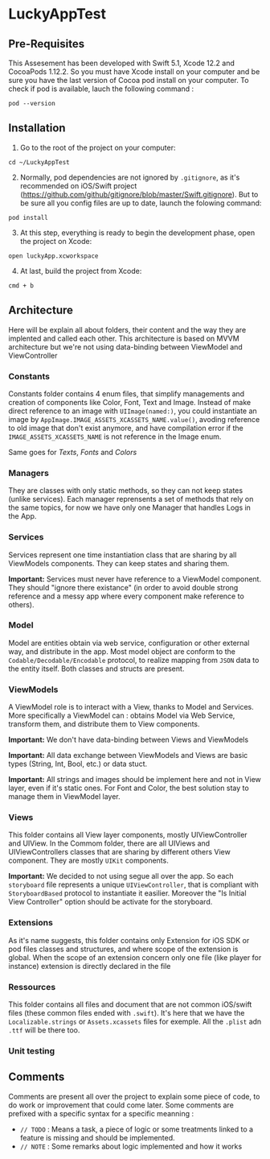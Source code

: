 # LuckyAppTest

## Pre-Requisites
This Assesement has been developed with Swift 5.1, Xcode 12.2 and CocoaPods  1.12.2. So you must have Xcode install on your computer and be sure you have the last version of Cocoa pod install on your computer. To check if pod is available, lauch the following command :
```
pod --version
```
## Installation

1. Go to the root of the project on your computer:
```
cd ~/LuckyAppTest
```
2. Normally, pod dependencies are not ignored by `.gitignore`, as it's recommended on iOS/Swift project (https://github.com/github/gitignore/blob/master/Swift.gitignore). But to be sure all you config files are up to date, launch the folowing command:
```
pod install
```
3. At this step, everything is ready to begin the development phase, open the project on Xcode:
```
open luckyApp.xcworkspace
```
4. At last, build the project from Xcode:
```
cmd + b
```

## Architecture
Here will be explain all about folders, their content and the way they are implented and called each other. This architecture is based on MVVM architecture but we're not using data-binding between ViewModel and ViewController

### Constants
Constants folder contains 4 enum files, that simplify managements and creation of components like Color, Font, Text and Image. Instead of make direct reference to an image with `UIImage(named:)`, you could instantiate an image by `AppImage.IMAGE_ASSETS_XCASSETS_NAME.value()`, avoding reference to old image that don't exist anymore, and have compilation error if the `IMAGE_ASSETS_XCASSETS_NAME` is not reference in the Image enum.

Same goes for *Texts*, *Fonts* and *Colors* 

### Managers
They are classes with only static methods, so they can not keep states (unlike services). Each manager reprensents a set of methods that rely on the same topics, for now we have only one Manager that handles Logs in the App.

### Services
Services represent one time instantiation class that are sharing by all ViewModels components. They can keep states and sharing them.

**Important:** Services must never have reference to a ViewModel component. They should "ignore there existance" (in order to avoid double strong reference and a messy app where every component make reference to others).

### Model
Model are entities obtain via web service, configuration or other external way, and distribute in the app. Most model object are conform to the `Codable/Decodable/Encodable` protocol, to realize mapping from `JSON` data to the entity itself. Both classes and structs are present.

### ViewModels
A ViewModel role is to interact with a View, thanks to Model and Services.  More specifically a ViewModel can : obtains Model via Web Service, transform them, and distribute them to View components.

**Important:** We don't have data-binding between Views and ViewModels

**Important:** All data exchange between ViewModels and Views are basic types (String, Int, Bool, etc.) or data stuct.

**Important:** All strings and images should be implement here and not in View layer, even if it's static ones. For Font and Color, the best solution stay to manage them in ViewModel layer.

### Views
This folder contains all View layer components, mostly UIViewController and UIView. In the Commom folder, there are all UIViews and UIViewControllers classes that are sharing by different others View component. They are mostly `UIKit` components.

**Important:** We decided to not using segue all over the app. So each `storyboard` file represents a unique `UIViewController`, that is compliant with `StoryboardBased` protocol to instantiate it easilier. Moreover the "Is Initial View Controller" option should be activate for the storyboard.

### Extensions
As it's name suggests, this folder contains only Extension for iOS SDK or pod files classes and structures, and where scope of the extension is global. When the scope of an extension concern only one file (like player for instance) extension is directly declared in the file

### Ressources
This folder contains all files and document that are not common iOS/swift files (these common files ended with `.swift`). It's here that we have the `Localizable.strings` or `Assets.xcassets` files for exemple. All the `.plist` adn `.ttf`   will be there too.


### Unit testing

## Comments
Comments are present all over the project to explain some piece of code, to do work or improvement that could come later. Some comments are prefixed with a specific syntax for a specific meanning :

- `// TODO` : Means a task, a piece of logic or some treatments linked to a feature is missing and should be implemented.
- `// NOTE` : Some remarks about logic implemented and how it works
